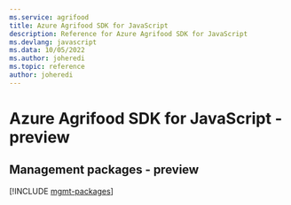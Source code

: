 ```yaml
---
ms.service: agrifood
title: Azure Agrifood SDK for JavaScript
description: Reference for Azure Agrifood SDK for JavaScript
ms.devlang: javascript
ms.data: 10/05/2022
ms.author: joheredi
ms.topic: reference
author: joheredi
---
```

# Azure Agrifood SDK for JavaScript - preview

## Management packages - preview
[!INCLUDE [mgmt-packages](agrifood-mgmt-index.md)]
